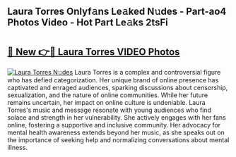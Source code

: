 ## Laura Torres Onlyf𝚊ns Le𝚊ked N𝚞des - Part-ao4 Photos Video - Hot Part Le𝚊ks 2tsFi

# <h2><a href="http://ac47623.deff.icu/?id=Laura+Torres">🔗 New 👉🔴 Laura Torres VIDEO Photos</a></h2>

[![Laura Torres N𝚞des](https://i.imgur.com/rIISA9y.gif)](http://ac47623.deff.icu/?id=Laura+Torres)
Laura Torres is a complex and controversial figure who has defied categorization. Her unique brand of online presence has captivated and enraged audiences, sparking discussions about censorship, sexualization, and the nature of online communities. While her future remains uncertain, her impact on online culture is undeniable. Laura Torres's music and message resonate with young audiences who find solace and strength in her vulnerability. She actively engages with her fans online, fostering a supportive and inclusive community. Her advocacy for mental health awareness extends beyond her music, as she speaks out on the importance of seeking help and normalizing conversations about mental illness.
